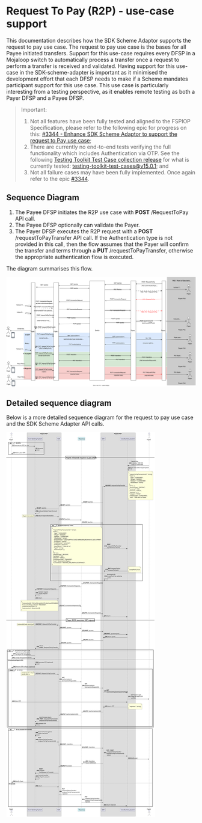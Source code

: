 # Request To Pay (R2P) - use-case support

This documentation describes how the SDK Scheme Adaptor supports the request to pay use case. The request to pay use case is the bases for all Payee initiated transfers. Support for this use-case requires every DFSP in a Mojaloop switch to automatically process a transfer once a request to perform a transfer is received and validated. Having support for this use-case in the SDK-scheme-adapter is important as it minimised the development effort that each DFSP needs to make if a Scheme mandates participant support for this use case. This use case is particularly interesting from a testing perspective, as it enables remote testing as both a Payer DFSP and a Payee DFSP.

> Important:
>
> 1. Not all features have been fully tested and aligned to the FSPIOP Specification, please refer to the following epic for progress on this: [#3344 - Enhance SDK Scheme Adaptor to support the request to Pay use case](https://github.com/mojaloop/project/issues/3344);
> 2. There are currently no end-to-end tests verifying the full functionality which includes Authentication via OTP. See the following [Testing Toolkit Test Case collection release](https://github.com/mojaloop/testing-toolkit-test-cases/releases) for what is currently tested: [testing-toolkit-test-cases@v15.0.1](https://github.com/mojaloop/testing-toolkit-test-cases/releases/tag/v15.0.1); and
> 3. Not all failure cases may have been fully implemented. Once again refer to the epic [#3344](https://github.com/mojaloop/project/issues/3344).
>

## Sequence Diagram

1. The Payee DFSP initiates the R2P use case with **POST** /RequestToPay API call. 
2. The Payee DFSP optionally can validate the Payer. 
3. The Payer DFSP executes the R2P request with a **POST** /requestToPayTransfer API call. If the Authentication type is not provided in this call, then the flow assumes that the Payer will confirm the transfer and terms through a **PUT** /requestToPayTransfer, otherwise the appropriate authentication flow is executed. 

The diagram summarises this flow.


![R2P Sequence Diagram](./assets/sequence/requestToPaySDK-R2P-SequenceDiagram.svg)

## Detailed sequence diagram

Below is a more detailed sequence diagram for the request to pay use case and the SDK Scheme Adapter API calls.

![R2P Detailed Sequence Diagram](./assets/sequence/SDKrequestToPay.svg)


